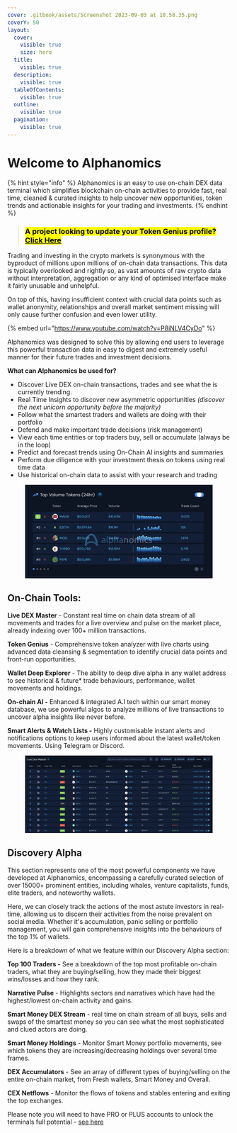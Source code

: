 ```yaml
---
cover: .gitbook/assets/Screenshot 2023-09-03 at 10.58.35.png
coverY: 50
layout:
  cover:
    visible: true
    size: hero
  title:
    visible: true
  description:
    visible: true
  tableOfContents:
    visible: true
  outline:
    visible: true
  pagination:
    visible: true
---
```


# Welcome to Alphanomics

{% hint style="info" %}
Alphanomics is an easy to use on-chain DEX data terminal which simplifies blockchain on-chain activities to provide fast, real time, cleaned & curated insights to help uncover new opportunities, token trends and actionable insights for your trading and investments.&#x20;
{% endhint %}

> ### <mark style="background-color:yellow;">A project looking to update your Token Genius profile?</mark> [<mark style="background-color:yellow;">Click Here</mark>](broken-reference)

Trading and investing in the crypto markets is synonymous with the byproduct of millions upon millions of on-chain data transactions. This data is typically overlooked and rightly so, as vast amounts of raw crypto data without interpretation, aggregation or any kind of optimised interface make it fairly unusable and unhelpful. &#x20;

On top of this, having insufficient context with crucial data points such as wallet anonymity, relationships and overall market sentiment missing will only cause further confusion and even lower utility.

{% embed url="https://www.youtube.com/watch?v=P8iNLV4CyDo" %}

Alphanomics was designed to solve this by allowing end users to leverage this powerful transaction data in easy to digest and extremely useful manner for their future trades and investment decisions. &#x20;

**What can Alphanomics be used for?**

* Discover Live DEX on-chain transactions, trades and see what the is currently trending.
* Real Time Insights to discover new asymmetric opportunities _(discover the next unicorn opportunity before the majority)_
* Follow what the smartest traders and wallets are doing with their portfolio&#x20;
* Defend and make important trade decisions  (risk management)
* View each time entities or top traders buy, sell or accumulate (always be in the loop)
* Predict and forecast trends using On-Chain AI insights and summaries
* Perform due diligence with your investment thesis on tokens using real time data
* Use historical on-chain data to assist with your research and trading

<figure><img src=".gitbook/assets/Screenshot 2024-05-28 at 10.52.01.png" alt=""><figcaption></figcaption></figure>

## **On-Chain Tools:**

**Live DEX Master** - Constant real time on chain data stream of all movements and trades for a live overview and pulse on the market place, already indexing over 100+ million transactions.

**Token Genius** - Comprehensive token analyzer with live charts using advanced data cleansing & segmentation to identify crucial data points and front-run opportunities.

**Wallet Deep Explorer** - The ability to deep dive alpha in any wallet address to see historical & future\* trade behaviours, performance, wallet movements and holdings.

**On-chain AI -** Enhanced & integrated A.I tech within our smart money database, we use powerful algos to analyze millions of live transactions to uncover alpha insights like never before.

**Smart Alerts & Watch Lists -** Highly customisable instant alerts and notifications options to keep users informed about the latest wallet/token movements. Using Telegram or Discord.

<figure><img src=".gitbook/assets/Screenshot 2024-05-28 at 10.54.34.png" alt=""><figcaption></figcaption></figure>

## **Discovery Alpha**&#x20;

This section represents one of the most powerful components we have developed at Alphanomics, encompassing a carefully curated selection of over 15000+ prominent entities, including whales, venture capitalists, funds, elite traders, and noteworthy wallets.&#x20;

Here, we can closely track the actions of the most astute investors in real-time, allowing us to discern their activities from the noise prevalent on social media. Whether it's accumulation, panic selling or portfolio management, you will gain comprehensive insights into the behaviours of the top 1% of wallets.

Here is a breakdown of what we feature within our Discovery Alpha section:

**Top 100 Traders -** See a breakdown of the top most profitable on-chain traders, what they are buying/selling, how they made their biggest wins/losses and how they rank.

**Narrative Pulse** - Highlights sectors and narratives which have had the highest/lowest on-chain activity and gains.

**Smart Money DEX Stream** - real time on chain stream of all buys, sells and swaps of the smartest money so you can see what the most sophisticated and clued actors are doing.

**Smart Money Holdings** - Monitor Smart Money portfolio movements, see which tokens they are increasing/decreasing holdings over several time frames.

**DEX Accumulators**  - See an array of different types of buying/selling on the entire on-chain market, from Fresh wallets, Smart Money and Overall.

**CEX Netflows** - Monitor the flows of tokens and stables entering and exiting the top exchanges.



Please note you will need to have PRO or PLUS accounts to unlock the terminals full potential - [see here](overview/account-tiers-and-access/)



